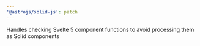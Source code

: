 ```yaml
---
'@astrojs/solid-js': patch
---
```


Handles checking Svelte 5 component functions to avoid processing them as Solid components
